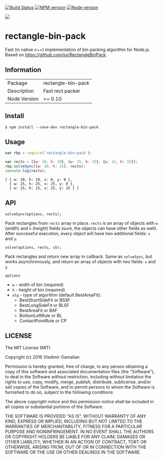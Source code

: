 [![Build Status](https://travis-ci.org/vladimirgamalian/rectangle-bin-pack.svg?branch=master)](https://travis-ci.org/vladimirgamalian/rectangle-bin-pack)
[![NPM version](https://img.shields.io/npm/v/rectangle-bin-pack.svg)](https://www.npmjs.com/package/rectangle-bin-pack)
[![Node version](https://img.shields.io/node/v/rectangle-bin-pack.svg)](https://nodejs.org/)


![](http://i.imgur.com/g6sqBcB.png)

# rectangle-bin-pack

Fast (in native c++) implementation of bin packing algorithm for Node.js. Based on https://github.com/juj/RectangleBinPack.


## Information

<table>
<tr>
<td>Package</td><td>rectangle-bin-pack</td>
</tr>
<tr>
<td>Description</td>
<td>Fast rect packer</td>
</tr>
<tr>
<td>Node Version</td>
<td>>= 0.10</td>
</tr>
</table>

## Install

```
$ npm install --save-dev rectangle-bin-pack
```


## Usage

```js
var rbp = require('rectangle-bin-pack');

var rects = [{w: 10, h: 10}, {w: 25, h: 25}, {w: 15, h: 15}];
rbp.solveSync({w: 50, h: 25}, rects);
console.log(rects);

```

```
[ { w: 10, h: 10, x: 0, y: 0 },
  { w: 25, h: 25, x: 25, y: 0 },
  { w: 15, h: 15, x: 25, y: 15 } ]
```


## API

`solveSync(options, rects);`

Pack rectangles from `rects` array in place. `rects` is an array of objects with `w` (width) and `h` (height) fields (sure, the objects can have other fields as well). After successful execution, every object will have two additional fields: `x` and `y`.


`solve(options, rects, cb);`

Pack rectangles and return new array in callback. Same as `solveSync`, but works asynchronously, and return an array of objects with two fields: `x` and `y`.


`options`

- `w` - width of bin (required)
- `h` - height of bin (required)
- `alg` - type of algorithm (default BestAreaFit):
  - BestShortSideFit or BSSF
  - BestLongSideFit or BLSF
  - BestAreaFit or BAF
  - BottomLeftRule or BL
  - ContactPointRule or CP


## LICENSE

The MIT License (MIT)

Copyright (c) 2016 Vladimir Gamalian

Permission is hereby granted, free of charge, to any person obtaining a copy
of this software and associated documentation files (the "Software"), to deal
in the Software without restriction, including without limitation the rights
to use, copy, modify, merge, publish, distribute, sublicense, and/or sell
copies of the Software, and to permit persons to whom the Software is
furnished to do so, subject to the following conditions:

The above copyright notice and this permission notice shall be included in all
copies or substantial portions of the Software.

THE SOFTWARE IS PROVIDED "AS IS", WITHOUT WARRANTY OF ANY KIND, EXPRESS OR
IMPLIED, INCLUDING BUT NOT LIMITED TO THE WARRANTIES OF MERCHANTABILITY,
FITNESS FOR A PARTICULAR PURPOSE AND NONINFRINGEMENT. IN NO EVENT SHALL THE
AUTHORS OR COPYRIGHT HOLDERS BE LIABLE FOR ANY CLAIM, DAMAGES OR OTHER
LIABILITY, WHETHER IN AN ACTION OF CONTRACT, TORT OR OTHERWISE, ARISING FROM,
OUT OF OR IN CONNECTION WITH THE SOFTWARE OR THE USE OR OTHER DEALINGS IN THE
SOFTWARE.

